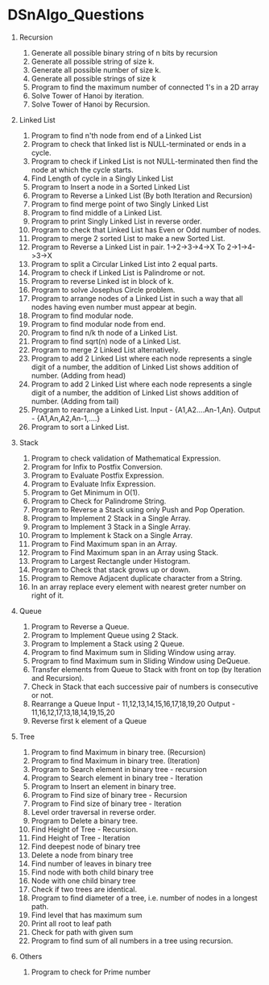 # DSnAlgo_Questions

1. Recursion
   1. Generate all possible binary string of n bits by recursion
   2. Generate all possible string of size k.
   3. Generate all possible number of size k.
   4. Generate all possible strings of size k
   5. Program to find the maximum number of connected 1's in a 2D array
   6. Solve Tower of Hanoi by iteration.
   7. Solve Tower of Hanoi by Recursion.

2. Linked List 
   1. Program to find n'th node from end of a Linked List
   2. Program to check that linked list is NULL-terminated or ends in a cycle.
   3. Program to check if Linked List is not NULL-terminated then find the node at which the cycle starts.
   4. Find Length of cycle in a Singly Linked List
   5. Program to Insert a node in a Sorted Linked List
   6. Program to Reverse a Linked List (By both Iteration and Recursion)
   7. Program to find merge point of two Singly Linked List
   8. Program to find middle of a Linked List.
   9. Program to print Singly Linked List in reverse order.
   10. Program to check that Linked List has Even or Odd number of nodes.
   11. Program to merge 2 sorted List to make a new Sorted List.
   12. Program to Reverse a Linked List in pair. 1->2->3->4->X To 2->1->4->3->X
   13. Program to split a Circular Linked List into 2 equal parts.
   14. Program to check if Linked List is Palindrome or not.
   15. Program to reverse Linked ist in block of k.
   16. Program to solve Josephus Circle problem.
   17. Program to arrange nodes of a Linked List in such a way that all nodes having even number must appear at begin.
   18. Program to find modular node.
   19. Program to find modular node from end.
   20. Program to find n/k th node of a Linked List.
   21. Program to find sqrt(n) node of a Linked List.
   22. Program to merge 2 Linked List alternatively.
   23. Program to add 2 Linked List where each node represents a single digit of a number, the addition of Linked List shows addition of number. (Adding from head)
   24. Program to add 2 Linked List where each node represents a single digit of a number, the addition of Linked List shows addition of number. (Adding from tail)
   25. Program to rearrange a Linked List. Input - {A1,A2....An-1,An}. Output - {A1,An,A2,An-1,....}
   26. Program to sort a Linked List.

3. Stack
   1. Program to check validation of Mathematical Expression.
   2. Program for Infix to Postfix Conversion.
   3. Program to Evaluate Postfix Expression.
   4. Program to Evaluate Infix Expression.
   5. Program to Get Minimum in O(1).
   6. Program to Check for Palindrome String.
   7. Program to Reverse a Stack using only Push and Pop Operation.
   8. Program to Implement 2 Stack in a Single Array.
   9. Program to Implement 3 Stack in a Single Array.
   10. Program to Implement k Stack on a Single Array.
   11. Program to Find Maximum span in an Array.
   12. Program to Find Maximum span in an Array using Stack.
   13. Program to Largest Rectangle under Histogram.
   14. Program to Check that stack grows up or down.
   15. Program to Remove Adjacent duplicate character from a String.
   16. In an array replace every element with nearest greter number on right of it.

4. Queue
   1. Program to Reverse a Queue.
   2. Program to Implement Queue using 2 Stack.
   3. Program to Implement a Stack using 2 Queue.
   4. Program to find Maximum sum in Sliding Window using array.
   5. Program to find Maximum sum in Sliding Window using DeQueue.
   6. Transfer elements from Queue to Stack with front on top (by Iteration and Recursion).
   7. Check in Stack that each successive pair of numbers is consecutive or not.
   8. Rearrange a Queue
      Input  - 11,12,13,14,15,16,17,18,19,20
      Output - 11,16,12,17,13,18,14,19,15,20
   9. Reverse first k element of a Queue

5. Tree
   1. Program to find Maximum in binary tree. (Recursion)
   2. Program to find Maximum in binary tree. (Iteration)
   3. Program to Search element in binary tree - recursion
   4. Program to Search element in binary tree - Iteration
   5. Program to Insert an element in binary tree.
   6. Program to Find size of binary tree - Recursion
   7. Program to Find size of binary tree - Iteration
   8. Level order traversal in reverse order.
   9. Program to Delete a binary tree.
   10. Find Height of Tree - Recursion.
   11. Find Height of Tree - Iteration
   12. Find deepest node of binary tree
   13. Delete a node from binary tree
   14. Find number of leaves in binary tree
   15. Find node with both child binary tree
   16. Node with one child binary tree
   17. Check if two trees are identical.
   18. Program to find diameter of a tree, i.e. number of nodes in a longest path.
   19. Find level that has maximum sum
   20. Print all root to leaf path
   21. Check for path with given sum
   22. Program to find sum of all numbers in a tree using recursion.


99. Others
    1. Program to check for Prime number
